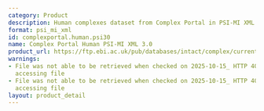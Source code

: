 ```yaml
---
category: Product
description: Human complexes dataset from Complex Portal in PSI-MI XML 3.0 format
format: psi_mi_xml
id: complexportal.human.psi30
name: Complex Portal Human PSI-MI XML 3.0
product_url: https://ftp.ebi.ac.uk/pub/databases/intact/complex/current/psi30/homo_sapiens.xml
warnings:
- File was not able to be retrieved when checked on 2025-10-15_ HTTP 404 error when
  accessing file
- File was not able to be retrieved when checked on 2025-10-15_ HTTP 404 error when
  accessing file
layout: product_detail
---
```

